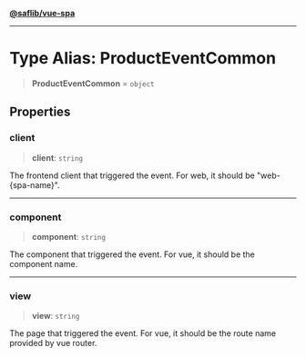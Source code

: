 [**@saflib/vue-spa**](../index.md)

***

# Type Alias: ProductEventCommon

> **ProductEventCommon** = `object`

## Properties

### client

> **client**: `string`

The frontend client that triggered the event. For web, it should be "web-{spa-name}".

***

### component

> **component**: `string`

The component that triggered the event. For vue, it should be the component name.

***

### view

> **view**: `string`

The page that triggered the event. For vue, it should be the route name provided by vue router.
